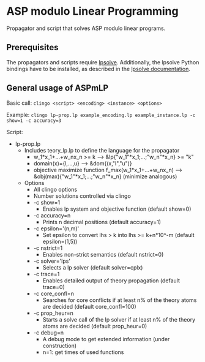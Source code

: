 # ASP modulo Linear Programming
Propagator and script that solves ASP modulo linear programs.

## Prerequisites
The propagators and scripts require [lpsolve](https://sourceforge.net/projects/lpsolve/).
Additionally, the lpsolve Python bindings have to be installed, as described in the [lpsolve documentation](http://lpsolve.sourceforge.net/5.5/Python.htm).

## General usage of ASPmLP
Basic call:
`clingo <script> <encoding> <instance> <options>`

Example:
`clingo lp-prop.lp example_encoding.lp example_instance.lp -c show=1 -c accuracy=3`

Script:
* lp-prop.lp 
    * Includes teory_lp.lp to define the language for the propagator
        * w_1*x_1+...+w_nx_n >= k --> &lp{"w_1"*x_1;...;"w_n"*x_n} >= "k"
        * domain(x)={l,...,u} --> &dom{(x,"l","u")}
        * objective maximize function f_max(w_1*x_1+...+w_nx_n) --> &obj(max){"w_1"*x_1;...;"w_n"*x_n} (minimize analogous)
    * Options 
        * All clingo options
        * Number solutions controlled via clingo 
        * -c show=1
            * Enables lp system and objective function (default show=0)
        * -c accuracy=n 
            * Prints n decimal positions (default accuracy=1)
        * -c epsilon='(n,m)'
            * Set epsilon to convert lhs > k into lhs >= k+n*10^-m (default epsilon=(1,5))
        * -c nstrict=1
            * Enables non-strict semantics (default nstrict=0)
        * -c solver='lps'
            * Selects a lp solver (default solver=cplx) 
        * -c trace=1
            * Enables detailed output of theory propagation (default trace=0)
        * -c core_confl=n
            * Searches for core conflicts if at least n% of the theory atoms are decided (default core_confl=100)
        * -c prop_heur=n
            * Starts a solve call of the lp solver if at least n% of the theory atoms are decided (default prop_heur=0)
        * -c debug=n 
            * A debug mode to get extended information (under construction)
            * n=1: get times of used functions

